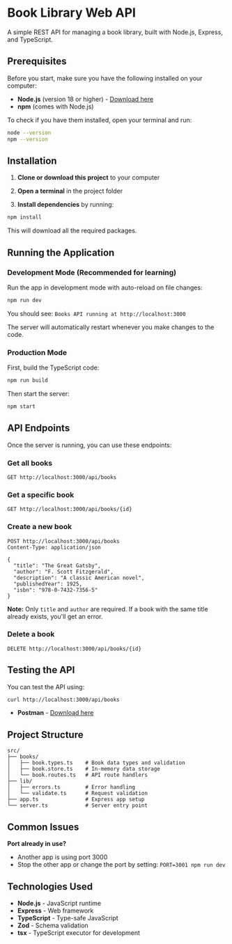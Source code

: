 # Book Library Web API

A simple REST API for managing a book library, built with Node.js, Express, and TypeScript.

## Prerequisites

Before you start, make sure you have the following installed on your computer:

- **Node.js** (version 18 or higher) - [Download here](https://nodejs.org/)
- **npm** (comes with Node.js)

To check if you have them installed, open your terminal and run:
```bash
node --version
npm --version
```

## Installation

1. **Clone or download this project** to your computer

2. **Open a terminal** in the project folder

3. **Install dependencies** by running:
```bash
npm install
```

This will download all the required packages.

## Running the Application

### Development Mode (Recommended for learning)

Run the app in development mode with auto-reload on file changes:

```bash
npm run dev
```

You should see: `Books API running at http://localhost:3000`

The server will automatically restart whenever you make changes to the code.

### Production Mode

First, build the TypeScript code:
```bash
npm run build
```

Then start the server:
```bash
npm start
```

## API Endpoints

Once the server is running, you can use these endpoints:

### Get all books
```http
GET http://localhost:3000/api/books
```

### Get a specific book
```http
GET http://localhost:3000/api/books/{id}
```

### Create a new book
```http
POST http://localhost:3000/api/books
Content-Type: application/json

{
  "title": "The Great Gatsby",
  "author": "F. Scott Fitzgerald",
  "description": "A classic American novel",
  "publishedYear": 1925,
  "isbn": "978-0-7432-7356-5"
}
```

**Note:** Only `title` and `author` are required. If a book with the same title already exists, you'll get an error.

### Delete a book
```http
DELETE http://localhost:3000/api/books/{id}
```

## Testing the API

You can test the API using:
  ```bash
  curl http://localhost:3000/api/books
  ```
- **Postman** - [Download here](https://www.postman.com/downloads/)

## Project Structure

```
src/
├── books/
│   ├── book.types.ts    # Book data types and validation
│   ├── book.store.ts    # In-memory data storage
│   └── book.routes.ts   # API route handlers
├── lib/
│   ├── errors.ts        # Error handling
│   └── validate.ts      # Request validation
├── app.ts               # Express app setup
└── server.ts            # Server entry point
```

## Common Issues

**Port already in use?**
- Another app is using port 3000
- Stop the other app or change the port by setting: `PORT=3001 npm run dev`

## Technologies Used

- **Node.js** - JavaScript runtime
- **Express** - Web framework
- **TypeScript** - Type-safe JavaScript
- **Zod** - Schema validation
- **tsx** - TypeScript executor for development
